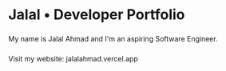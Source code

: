<h1 align="left">Jalal • Developer Portfolio </h1>

###

<p align="left">My name is Jalal Ahmad and I'm an aspiring Software Engineer.</p>

###

###

<p align="left">Visit my website: jalalahmad.vercel.app</p>

###


